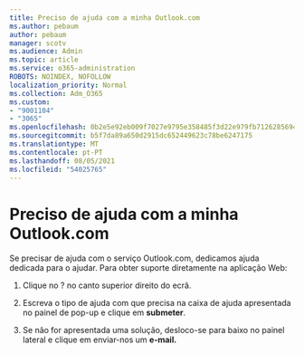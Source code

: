 ```yaml
---
title: Preciso de ajuda com a minha Outlook.com
ms.author: pebaum
author: pebaum
manager: scotv
ms.audience: Admin
ms.topic: article
ms.service: o365-administration
ROBOTS: NOINDEX, NOFOLLOW
localization_priority: Normal
ms.collection: Adm_O365
ms.custom:
- "9001104"
- "3065"
ms.openlocfilehash: 0b2e5e92eb009f7027e9795e358485f3d22e979fb7126285694dd2b3a7ea70b7
ms.sourcegitcommit: b5f7da89a650d2915dc652449623c78be6247175
ms.translationtype: MT
ms.contentlocale: pt-PT
ms.lasthandoff: 08/05/2021
ms.locfileid: "54025765"
---
```

# <a name="need-help-with-my-outlookcom-account"></a>Preciso de ajuda com a minha Outlook.com

Se precisar de ajuda com o serviço Outlook.com, dedicamos ajuda dedicada para o ajudar. Para obter suporte diretamente na aplicação Web: 

1. Clique no ? no canto superior direito do ecrã. 

2. Escreva o tipo de ajuda com que precisa na caixa de ajuda apresentada no painel de pop-up e clique em **submeter**. 

3. Se não for apresentada uma solução, desloco-se para baixo no painel lateral e clique em enviar-nos um **e-mail.**

